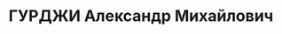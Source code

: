 ---
title: ГУРДЖИ Александр Михайлович
description: 'Род. в 1903, Екатеринославская губ., г. Юзовка, русский, член ВКП(б).
  Проживал: Восточно-Сибирский кр., Кыринский р-н, п. Хапчеранга. Работал на электростанции,
  пом. заведующего.

  Арестован 17.12.1936. Обв. по ст. 58-7, 58-11 УК РСФСР. Приговор: ВК ВС СССР, 04.06.1938
  – к 15 годам лишения свободы. Умер в ИТЛ 4.10.1938 г.

  Реабилитирован Верховным судом СССР 02.08.1962'
---